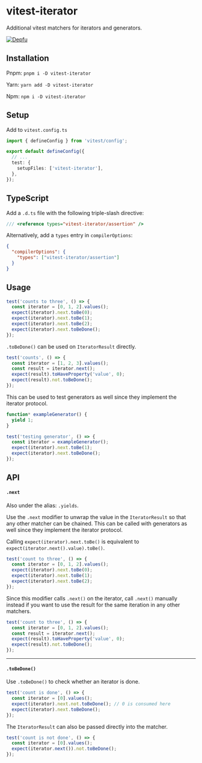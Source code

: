 # vitest-iterator

Additional vitest matchers for iterators and generators.

[![Depfu](https://badges.depfu.com/badges/39fc9693c70ed3fc91425c14fce1cb64/overview.svg)](https://depfu.com/github/stevezhu/vitest-iterator?project_id=37835)

## Installation

Pnpm:
`pnpm i -D vitest-iterator`

Yarn:
`yarn add -D vitest-iterator`

Npm:
`npm i -D vitest-iterator`

## Setup

Add to `vitest.config.ts`

```typescript
import { defineConfig } from 'vitest/config';

export default defineConfig({
  // ...
  test: {
    setupFiles: ['vitest-iterator'],
  },
});
```

## TypeScript

Add a `.d.ts` file with the following triple-slash directive:

```typescript
/// <reference types="vitest-iterator/assertion" />
```

Alternatively, add a `types` entry in `compilerOptions`:

```json
{
  "compilerOptions": {
    "types": ["vitest-iterator/assertion"]
  }
}
```

## Usage

```typescript
test('counts to three', () => {
  const iterator = [0, 1, 2].values();
  expect(iterator).next.toBe(0);
  expect(iterator).next.toBe(1);
  expect(iterator).next.toBe(2);
  expect(iterator).next.toBeDone();
});
```

`.toBeDone()` can be used on `IteratorResult` directly.

```typescript
test('counts', () => {
  const iterator = [1, 2, 3].values();
  const result = iterator.next();
  expect(result).toHaveProperty('value', 0);
  expect(result).not.toBeDone();
});
```

This can be used to test generators as well since they implement the iterator protocol.

```typescript
function* exampleGenerator() {
  yield 1;
}

test('testing generator', () => {
  const iterator = exampleGenerator();
  expect(iterator).next.toBe(1);
  expect(iterator).next.toBeDone();
});
```

## API

#### `.next`

Also under the alias: `.yields`.

Use the `.next` modifier to unwrap the value in the `IteratorResult` so that any other matcher can be chained. This can be called with generators as well since they implement the iterator protocol.

Calling `expect(iterator).next.toBe()` is equivalent to `expect(iterator.next().value).toBe()`.

```typescript
test('count to three', () => {
  const iterator = [0, 1, 2].values();
  expect(iterator).next.toBe(0);
  expect(iterator).next.toBe(1);
  expect(iterator).next.toBe(2);
});
```

Since this modifier calls `.next()` on the iterator, call `.next()` manually instead if you want to use the result for the same iteration in any other matchers.

```typescript
test('count to three', () => {
  const iterator = [0, 1, 2].values();
  const result = iterator.next();
  expect(result).toHaveProperty('value', 0);
  expect(result).not.toBeDone();
});
```

---

#### `.toBeDone()`

Use `.toBeDone()` to check whether an iterator is done.

```typescript
test('count is done', () => {
  const iterator = [0].values();
  expect(iterator).next.not.toBeDone(); // 0 is consumed here
  expect(iterator).next.toBeDone();
});
```

The `IteratorResult` can also be passed directly into the matcher.

```typescript
test('count is not done', () => {
  const iterator = [0].values();
  expect(iterator.next()).not.toBeDone();
});
```

